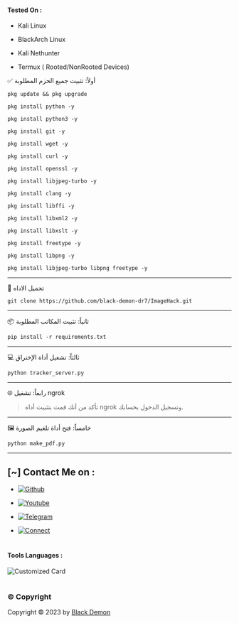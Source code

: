 #### Tested On  :

* Kali Linux

* BlackArch Linux

* Kali Nethunter

* Termux ( Rooted/NonRooted Devices)


✅ أولاً: تثبيت جميع الحزم المطلوبة
```
pkg update && pkg upgrade
```
```
pkg install python -y
```
```
pkg install python3 -y
```
```
pkg install git -y
```
```
pkg install wget -y
```
```
pkg install curl -y
```
```
pkg install openssl -y
```
```
pkg install libjpeg-turbo -y
```
```
pkg install clang -y
```
```
pkg install libffi -y
```
```
pkg install libxml2 -y
```
```
pkg install libxslt -y
```
```
pkg install freetype -y
```
```
pkg install libpng -y
```
```
pkg install libjpeg-turbo libpng freetype -y
```
---
📲 تحميل الاداه
```
git clone https://github.com/black-demon-dr7/ImageHack.git
```

---


📦 ثانياً: تثبيت المكاتب المطلوبة
```
pip install -r requirements.txt
```

---

💻 ثالثاً: تشغيل أداة الإختراق
```
python tracker_server.py
```

---

🌐 رابعاً: تشغيل ngrok

> تأكد من أنك قمت بتثبيت أداة ngrok وتسجيل الدخول بحسابك.




---

🖼️ خامساً: فتح أداة تلغيم الصورة
```
python make_pdf.py
```

---

## [~] Contact Me on :

- [![Github](https://img.shields.io/badge/Github-Demon-purple?style=for-the-badge&logo=github)](https://github.com/black-demon-dr7)

- [![Youtube](https://img.shields.io/badge/Youtube-Demon-blue?style=for-the-badge&logo=youtube)](https://youtube.com/@ELQNAS_DAYMON?si=_9glDyUgFdJ1JDsW)

- [![Telegram](https://img.shields.io/badge/Telegram-Demon-orange?style=for-the-badge&logo=telegram)](https://t.me/deMonZ0)

- [![Connect](https://img.shields.io/badge/Telegram-Demon-indigo?style=for-the-badge&logo=telegram)](https://t.me/blackd4)
#
#### Tools Languages :

![Customized Card](https://github-readme-stats.vercel.app/api/pin?username=black-demon-dr7&repo=ImageHack&title_color=fff&icon_color=f9f9f9&text_color=9f9f9f&bg_color=151515)
#
### ©️ Copyright
Copyright © 2023 by [Black Demon](https://github.com/black-demon-dr7)
